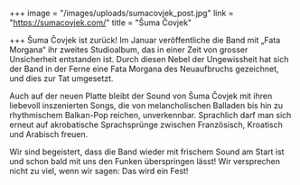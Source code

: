 +++
image = "/images/uploads/sumacovjek_post.jpg"
link = "https://sumacovjek.com/"
title = "Šuma Čovjek"

+++
Šuma Čovjek ist zurück! Im Januar veröffentliche die Band mit „Fata Morgana“ ihr zweites Studioalbum, das in einer Zeit von grosser Unsicherheit entstanden ist. Durch diesen Nebel der Ungewissheit hat sich der Band in der Ferne eine Fata Morgana des Neuaufbruchs gezeichnet, und dies zur Tat umgesetzt.  
  
Auch auf der neuen Platte bleibt der Sound von Šuma Čovjek mit ihren liebevoll inszenierten Songs, die von melancholischen Balladen bis hin zu rhythmischem Balkan-Pop reichen, unverkennbar. Sprachlich darf man sich erneut auf akrobatische Sprachsprünge zwischen Französisch, Kroatisch und Arabisch freuen.  
  
Wir sind begeistert, dass die Band wieder mit frischem Sound am Start ist und schon bald mit uns den Funken überspringen lässt! Wir versprechen nicht zu viel, wenn wir sagen: Das wird ein Fest!